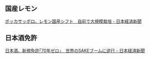 ## 国産レモン

[ポッカサッポロ、レモン国産シフト　自前で大規模栽培 - 日本経済新聞](https://www.nikkei.com/article/DGXZQOUC20C4P0Q5A220C2000000/)

## 日本酒免許

[日本酒、新規免許｢70年ゼロ｣　世界のSAKEブームに逆行 - 日本経済新聞](https://www.nikkei.com/article/DGXZQOUA035LO0T00C25A3000000/)
